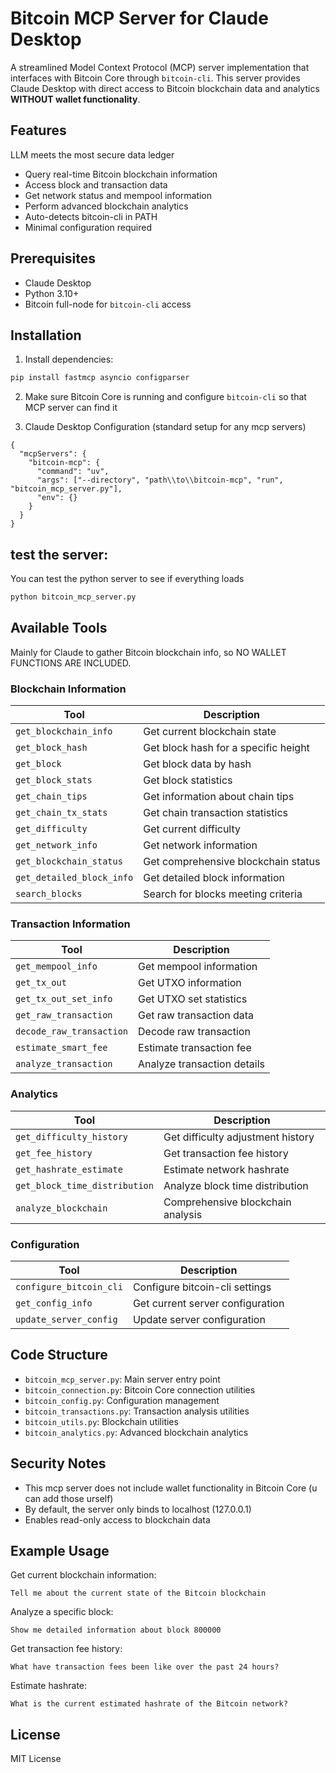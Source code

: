 # Bitcoin MCP Server for Claude Desktop

A streamlined Model Context Protocol (MCP) server implementation that interfaces with Bitcoin Core through `bitcoin-cli`. This server provides Claude Desktop with direct access to Bitcoin blockchain data and analytics **WITHOUT wallet functionality**.

## Features
LLM meets the most secure data ledger

- Query real-time Bitcoin blockchain information
- Access block and transaction data
- Get network status and mempool information
- Perform advanced blockchain analytics
- Auto-detects bitcoin-cli in PATH
- Minimal configuration required

## Prerequisites
- Claude Desktop
- Python 3.10+
- Bitcoin full-node for `bitcoin-cli` access

## Installation

1. Install dependencies:
```bash
pip install fastmcp asyncio configparser
```

2. Make sure Bitcoin Core is running and configure `bitcoin-cli` so that MCP server can find it

3. Claude Desktop Configuration (standard setup for any mcp servers)
```
{
  "mcpServers": {
    "bitcoin-mcp": {
      "command": "uv",
      "args": ["--directory", "path\\to\\bitcoin-mcp", "run", "bitcoin_mcp_server.py"],
      "env": {}
    }
  }
}
```

## test the server:
You can test the python server to see if everything loads
```bash
python bitcoin_mcp_server.py
```

## Available Tools
Mainly for Claude to gather Bitcoin blockchain info, so NO WALLET FUNCTIONS ARE INCLUDED.

### Blockchain Information

| Tool | Description |
|------|-------------|
| `get_blockchain_info` | Get current blockchain state |
| `get_block_hash` | Get block hash for a specific height |
| `get_block` | Get block data by hash |
| `get_block_stats` | Get block statistics |
| `get_chain_tips` | Get information about chain tips |
| `get_chain_tx_stats` | Get chain transaction statistics |
| `get_difficulty` | Get current difficulty |
| `get_network_info` | Get network information |
| `get_blockchain_status` | Get comprehensive blockchain status |
| `get_detailed_block_info` | Get detailed block information |
| `search_blocks` | Search for blocks meeting criteria |

### Transaction Information

| Tool | Description |
|------|-------------|
| `get_mempool_info` | Get mempool information |
| `get_tx_out` | Get UTXO information |
| `get_tx_out_set_info` | Get UTXO set statistics |
| `get_raw_transaction` | Get raw transaction data |
| `decode_raw_transaction` | Decode raw transaction |
| `estimate_smart_fee` | Estimate transaction fee |
| `analyze_transaction` | Analyze transaction details |

### Analytics

| Tool | Description |
|------|-------------|
| `get_difficulty_history` | Get difficulty adjustment history |
| `get_fee_history` | Get transaction fee history |
| `get_hashrate_estimate` | Estimate network hashrate |
| `get_block_time_distribution` | Analyze block time distribution |
| `analyze_blockchain` | Comprehensive blockchain analysis |

### Configuration

| Tool | Description |
|------|-------------|
| `configure_bitcoin_cli` | Configure bitcoin-cli settings |
| `get_config_info` | Get current server configuration |
| `update_server_config` | Update server configuration |

## Code Structure

- `bitcoin_mcp_server.py`: Main server entry point
- `bitcoin_connection.py`: Bitcoin Core connection utilities
- `bitcoin_config.py`: Configuration management
- `bitcoin_transactions.py`: Transaction analysis utilities
- `bitcoin_utils.py`: Blockchain utilities
- `bitcoin_analytics.py`: Advanced blockchain analytics

## Security Notes

- This mcp server does not include wallet functionality in Bitcoin Core (u can add those urself)
- By default, the server only binds to localhost (127.0.0.1)
- Enables read-only access to blockchain data

## Example Usage

Get current blockchain information:

```
Tell me about the current state of the Bitcoin blockchain
```

Analyze a specific block:

```
Show me detailed information about block 800000
```

Get transaction fee history:

```
What have transaction fees been like over the past 24 hours?
```

Estimate hashrate:

```
What is the current estimated hashrate of the Bitcoin network?
```

## License

MIT License
